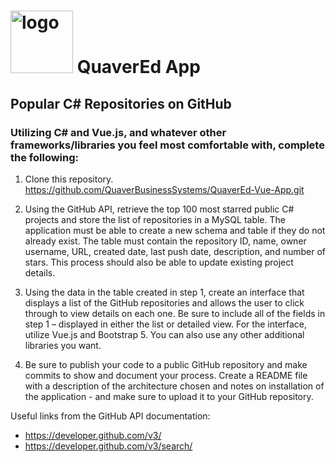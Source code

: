 
# <img src="https://www.quavered.com/wp-content/uploads/2020/01/00_QuaverEd_Logo_-e1585238605757.png" alt="logo" width="100px"/> QuaverEd App
  


## Popular C# Repositories on GitHub

### Utilizing C# and Vue.js, and whatever other frameworks/libraries you feel most comfortable with, complete the following: 

1. Clone this repository. https://github.com/QuaverBusinessSystems/QuaverEd-Vue-App.git

2. Using the GitHub API, retrieve the top 100 most starred public C# projects and store the list of repositories in a MySQL table. The application must be able to create a new schema and table if they do not already exist. The table must contain the repository ID, name, owner username, URL, created date, last push date, description, and number of stars. This process should also be able to update existing project details. 

3. Using the data in the table created in step 1, create an interface that displays a list of the GitHub repositories and allows the user to click through to view details on each one. Be sure to include all of the fields in step 1 – displayed in either the list or detailed view. For the interface, utilize Vue.js and Bootstrap 5. You can also use any other additional libraries you want.

4. Be sure to publish your code to a public GitHub repository and make commits to show and document your process. Create a README file with a description of the architecture chosen and notes on installation of the application - and make sure to upload it to your GitHub repository.


Useful links from the GitHub API documentation: 
- https://developer.github.com/v3/ 
- https://developer.github.com/v3/search/ 
